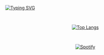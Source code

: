 [![Typing SVG](https://readme-typing-svg.demolab.com?font=Chango&pause=1000&color=ffefda&center=true&vCenter=true&width=510&lines=hi!+%E3%83%BE(%EF%BC%BE-%EF%BC%BE)%E3%83%8E)](https://github.com/rafaelsutiono)

&nbsp;<div align="center">
[![Top Langs](https://github-readme-stats.vercel.app/api/top-langs/?username=rafaelsutiono&exclude_repo=sptfy&langs_count=9&layout=compact&bg_color=315,1e140a,281b0d,332211&text_color=f7f7f7&title_color=f7f7f7&card_width=440)](https://github.com/rafaelsutiono/rafaelsutiono)
</div>

&nbsp;<div align="center">
  [![Spotify](https://sptfy-rafaelsutiono.vercel.app/api/spotify?border_color=ffffff)](https://open.spotify.com/user/21avwkvu5ymc66l243cvlgn2q)
</div>
